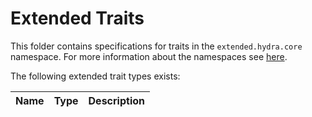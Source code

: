 # Extended Traits

This folder contains specifications for traits in the `extended.hydra.core` namespace. For more information about the namespaces see [here](../../2.overview_and_terminology.md#extending-hydra).

The following extended trait types exists:

| Name | Type | Description |
|-----------|------|----------|
